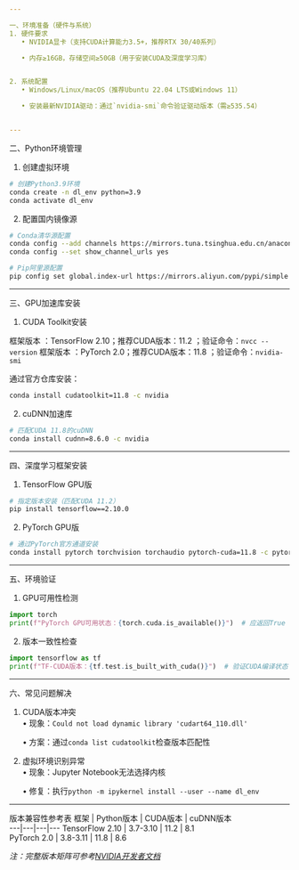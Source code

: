 ```yaml
---

一、环境准备（硬件与系统）
1. 硬件要求  
   • NVIDIA显卡（支持CUDA计算能力3.5+，推荐RTX 30/40系列）

   • 内存≥16GB，存储空间≥50GB（用于安装CUDA及深度学习库）


2. 系统配置  
   • Windows/Linux/macOS（推荐Ubuntu 22.04 LTS或Windows 11）

   • 安装最新NVIDIA驱动：通过`nvidia-smi`命令验证驱动版本（需≥535.54）


---
```


二、Python环境管理
1. 创建虚拟环境
```bash
# 创建Python3.9环境
conda create -n dl_env python=3.9  
conda activate dl_env
```

2. 配置国内镜像源
```bash
# Conda清华源配置
conda config --add channels https://mirrors.tuna.tsinghua.edu.cn/anaconda/pkgs/main
conda config --set show_channel_urls yes

# Pip阿里源配置
pip config set global.index-url https://mirrors.aliyun.com/pypi/simple
```

---

三、GPU加速库安装
1. CUDA Toolkit安装

框架版本 ：TensorFlow 2.10；推荐CUDA版本：11.2 ；验证命令：`nvcc --version`
框架版本 ：PyTorch 2.0；推荐CUDA版本：11.8 ；验证命令：`nvidia-smi`

通过官方仓库安装：
```bash
conda install cudatoolkit=11.8 -c nvidia
```

2. cuDNN加速库
```bash
# 匹配CUDA 11.8的cuDNN
conda install cudnn=8.6.0 -c nvidia
```

---

四、深度学习框架安装
1. TensorFlow GPU版
```bash
# 指定版本安装（匹配CUDA 11.2）
pip install tensorflow==2.10.0
```

2. PyTorch GPU版
```bash
# 通过PyTorch官方通道安装
conda install pytorch torchvision torchaudio pytorch-cuda=11.8 -c pytorch -c nvidia
```

---

五、环境验证
1. GPU可用性检测
```python
import torch
print(f"PyTorch GPU可用状态：{torch.cuda.is_available()}")  # 应返回True
```

2. 版本一致性检查
```python
import tensorflow as tf
print(f"TF-CUDA版本：{tf.test.is_built_with_cuda()}")  # 验证CUDA编译状态
```

---

六、常见问题解决
1. CUDA版本冲突  
   • 现象：`Could not load dynamic library 'cudart64_110.dll'`  

   • 方案：通过`conda list cudatoolkit`检查版本匹配性


2. 虚拟环境识别异常  
   • 现象：Jupyter Notebook无法选择内核  

   • 修复：执行`python -m ipykernel install --user --name dl_env`


---

版本兼容性参考表
框架 | Python版本 | CUDA版本 | cuDNN版本  
---|---|---|---
TensorFlow 2.10 | 3.7-3.10 | 11.2 | 8.1  
PyTorch 2.0 | 3.8-3.11 | 11.8 | 8.6  

*注：完整版本矩阵可参考[NVIDIA开发者文档](https://developer.nvidia.com/cuda-toolkit-archive)*
